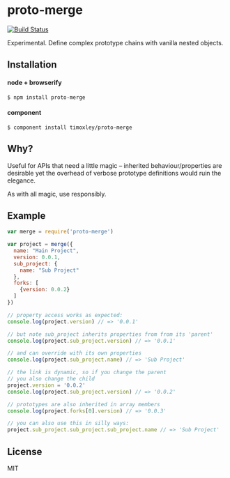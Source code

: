 # proto-merge

[![Build Status](https://travis-ci.org/timoxley/proto-merge.png?branch=master)](https://travis-ci.org/timoxley/proto-merge)

Experimental. Define complex prototype chains with vanilla nested objects.

## Installation

#### node + browserify
    $ npm install proto-merge

#### component
    $ component install timoxley/proto-merge

## Why?

Useful for APIs that need a little magic – inherited
behaviour/properties are desirable yet the overhead
of verbose prototype definitions would ruin the
elegance. 

As with all magic, use responsibly.

## Example

```js
var merge = require('proto-merge')

var project = merge({
  name: "Main Project",
  version: 0.0.1,
  sub_project: {
    name: "Sub Project"
  },
  forks: [
    {version: 0.0.2}
  ]
})

// property access works as expected:
console.log(project.version) // => '0.0.1'

// but note sub_project inherits properties from from its 'parent'
console.log(project.sub_project.version) // => '0.0.1'

// and can override with its own properties
console.log(project.sub_project.name) // => 'Sub Project'

// the link is dynamic, so if you change the parent
// you also change the child
project.version = '0.0.2'
console.log(project.sub_project.version) // => '0.0.2'

// prototypes are also inherited in array members
console.log(project.forks[0].version) // => '0.0.3'

// you can also use this in silly ways:
project.sub_project.sub_project.sub_project.name // => 'Sub Project'

```

## License

  MIT
